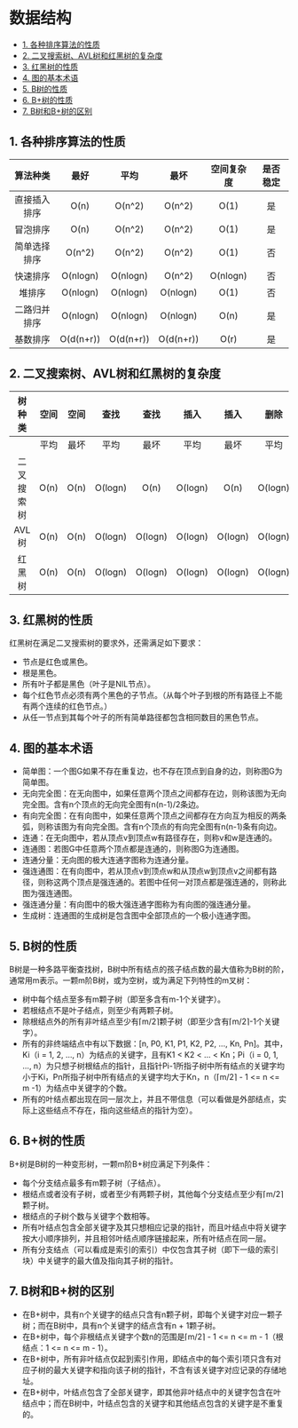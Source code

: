 # 数据结构

<!-- TOC -->

- [1. 各种排序算法的性质](#1-各种排序算法的性质)
- [2. 二叉搜索树、AVL树和红黑树的复杂度](#2-二叉搜索树avl树和红黑树的复杂度)
- [3. 红黑树的性质](#3-红黑树的性质)
- [4. 图的基本术语](#4-图的基本术语)
- [5. B树的性质](#5-b树的性质)
- [6. B+树的性质](#6-b树的性质)
- [7. B树和B+树的区别](#7-b树和b树的区别)

<!-- /TOC -->

## 1. 各种排序算法的性质

|  算法种类  |     最好    |     平均    |     最坏    |   空间复杂度  | 是否稳定 |
| :----: | :-------: | :-------: | :-------: | :------: | :--: |
| 直接插入排序 |    O(n)   |   O(n^2)  |   O(n^2)  |   O(1)   |   是  |
|  冒泡排序  |    O(n)   |   O(n^2)  |   O(n^2)  |   O(1)   |   是  |
| 简单选择排序 |   O(n^2)  |   O(n^2)  |   O(n^2)  |   O(1)   |   否  |
|  快速排序  |  O(nlogn) |  O(nlogn) |   O(n^2)  | O(nlogn) |   否  |
|   堆排序  |  O(nlogn) |  O(nlogn) |  O(nlogn) |   O(1)   |   否  |
| 二路归并排序 |  O(nlogn) |  O(nlogn) |  O(nlogn) |   O(n)   |   是  |
|  基数排序  | O(d(n+r)) | O(d(n+r)) | O(d(n+r)) |   O(r)   |   是  |

## 2. 二叉搜索树、AVL树和红黑树的复杂度

|  树种类  |  空间  |  空间  |    查找   |    查找   |    插入   |    插入   |    删除   |    删除   |
| :---: | :--: | :--: | :-----: | :-----: | :-----: | :-----: | :-----: | :-----: |
|       |  平均  |  最坏  |    平均   |    最坏   |    平均   |    最坏   |    平均   |    最坏   |
| 二叉搜索树 | O(n) | O(n) | O(logn) |   O(n)  | O(logn) |   O(n)  | O(logn) |   O(n)  |
|  AVL树 | O(n) | O(n) | O(logn) | O(logn) | O(logn) | O(logn) | O(logn) | O(logn) |
|  红黑树  | O(n) | O(n) | O(logn) | O(logn) | O(logn) | O(logn) | O(logn) | O(logn) |

## 3. 红黑树的性质

红黑树在满足二叉搜索树的要求外，还需满足如下要求：

- 节点是红色或黑色。
- 根是黑色。
- 所有叶子都是黑色（叶子是NIL节点）。
- 每个红色节点必须有两个黑色的子节点。（从每个叶子到根的所有路径上不能有两个连续的红色节点。）
- 从任一节点到其每个叶子的所有简单路径都包含相同数目的黑色节点。

## 4. 图的基本术语

- 简单图：一个图G如果不存在重复边，也不存在顶点到自身的边，则称图G为简单图。
- 无向完全图：在无向图中，如果任意两个顶点之间都存在边，则称该图为无向完全图。含有n个顶点的无向完全图有n(n-1)/2条边。
- 有向完全图：在有向图中，如果任意两个顶点之间都存在方向互为相反的两条弧，则称该图为有向完全图。含有n个顶点的有向完全图有n(n-1)条有向边。
- 连通：在无向图中，若从顶点v到顶点w有路径存在，则称v和w是连通的。
- 连通图：若图G中任意两个顶点都是连通的，则称图G为连通图。
- 连通分量：无向图的极大连通字图称为连通分量。
- 强连通图：在有向图中，若从顶点v到顶点w和从顶点w到顶点v之间都有路径，则称这两个顶点是强连通的。若图中任何一对顶点都是强连通的，则称此图为强连通图。
- 强连通分量：有向图中的极大强连通字图称为有向图的强连通分量。
- 生成树：连通图的生成树是包含图中全部顶点的一个极小连通字图。

## 5. B树的性质

B树是一种多路平衡查找树，B树中所有结点的孩子结点数的最大值称为B树的阶，通常用m表示。一颗m阶B树，或为空树，或为满足下列特性的m叉树：

- 树中每个结点至多有m颗子树（即至多含有m-1个关键字）。
- 若根结点不是叶子结点，则至少有两颗子树。
- 除根结点外的所有非叶结点至少有⌈m/2⌉颗子树（即至少含有⌈m/2⌉-1个关键字）。
- 所有的非终端结点中有以下数据：[n, P0, K1, P1, K2, P2, ..., Kn, Pn]。其中，Ki（i = 1, 2, ..., n）为结点的关键字，且有K1 &lt; K2 &lt; ... &lt; Kn；Pi（i = 0, 1, ..., n）为只想子树根结点的指针，且指针Pi-1所指子树中所有结点的关键字均小于Ki，Pn所指子树中所有结点的关键字均大于Kn，n（⌈m/2⌉ - 1 &lt;= n &lt;= m -1）为结点中关键字的个数。
- 所有的叶结点都出现在同一层次上，并且不带信息（可以看做是外部结点，实际上这些结点不存在，指向这些结点的指针为空）。

## 6. B+树的性质

B+树是B树的一种变形树，一颗m阶B+树应满足下列条件：

- 每个分支结点最多有m颗子树（子结点）。
- 根结点或者没有子树，或者至少有两颗子树，其他每个分支结点至少有⌈m/2⌉颗子树。
- 根结点的子树个数与关键字个数相等。
- 所有叶结点包含全部关键字及其只想相应记录的指针，而且叶结点中将关键字按大小顺序排列，并且相邻叶结点顺序链接起来，所有叶结点在同一层。
- 所有分支结点（可以看成是索引的索引）中仅包含其子树（即下一级的索引块）中关键字的最大值及指向其子树的指针。

## 7. B树和B+树的区别

- 在B+树中，具有n个关键字的结点只含有n颗子树，即每个关键字对应一颗子树；而在B树中，具有n个关键字的结点含有n + 1颗子树。
- 在B+树中，每个非根结点关键字个数n的范围是⌈m/2⌉ - 1 &lt;= n &lt;= m - 1（根结点：1 &lt;= n &lt;= m - 1）。
- 在B+树中，所有非叶结点仅起到索引作用，即结点中的每个索引项只含有对应子树的最大关键字和指向该子树的指针，不含有该关键字对应记录的存储地址。
- 在B+树中，叶结点包含了全部关键字，即其他非叶结点中的关键字包含在叶结点中；而在B树中，叶结点包含的关键字和其他结点包含的关键字是不重复的。
